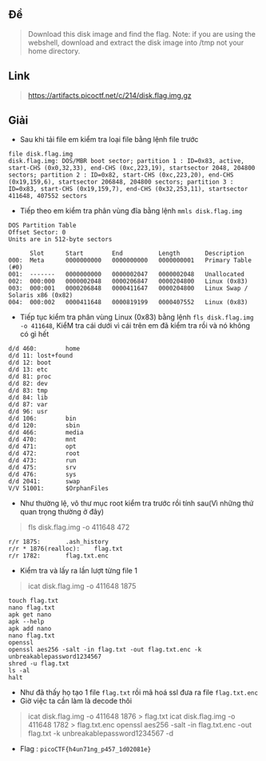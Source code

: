 ## Đề 
> Download this disk image and find the flag. Note: if you are using the webshell, download and extract the disk image into /tmp not your home directory.
## Link 
> https://artifacts.picoctf.net/c/214/disk.flag.img.gz
## Giải 
- Sau khi tải file em kiểm tra loại file bằng lệnh file trước 
```text
file disk.flag.img 
disk.flag.img: DOS/MBR boot sector; partition 1 : ID=0x83, active, start-CHS (0x0,32,33), end-CHS (0xc,223,19), startsector 2048, 204800 sectors; partition 2 : ID=0x82, start-CHS (0xc,223,20), end-CHS (0x19,159,6), startsector 206848, 204800 sectors; partition 3 : ID=0x83, start-CHS (0x19,159,7), end-CHS (0x32,253,11), startsector 411648, 407552 sectors
```
- Tiếp theo em kiểm tra phân vùng đĩa bằng lệnh `mmls disk.flag.img `
```text
DOS Partition Table
Offset Sector: 0
Units are in 512-byte sectors

      Slot      Start        End          Length       Description
000:  Meta      0000000000   0000000000   0000000001   Primary Table (#0)
001:  -------   0000000000   0000002047   0000002048   Unallocated
002:  000:000   0000002048   0000206847   0000204800   Linux (0x83)
003:  000:001   0000206848   0000411647   0000204800   Linux Swap / Solaris x86 (0x82)
004:  000:002   0000411648   0000819199   0000407552   Linux (0x83)
```
- Tiếp tục kiểm tra phân vùng Linux (0x83) bằng lệnh `fls disk.flag.img -o 411648`, KiểM tra cái dưới vì cái trên em đã kiểm tra rồi và nó không có gì hết 
```text
d/d 460:        home
d/d 11: lost+found
d/d 12: boot
d/d 13: etc
d/d 81: proc
d/d 82: dev
d/d 83: tmp
d/d 84: lib
d/d 87: var
d/d 96: usr
d/d 106:        bin
d/d 120:        sbin
d/d 466:        media
d/d 470:        mnt
d/d 471:        opt
d/d 472:        root
d/d 473:        run
d/d 475:        srv
d/d 476:        sys
d/d 2041:       swap
V/V 51001:      $OrphanFiles
```
- Như thường lệ, vô thư mục root kiểm tra trước rồi tính sau(Vì những thứ quan trọng thường ở đây)
> fls disk.flag.img -o 411648 472
```text
r/r 1875:       .ash_history
r/r * 1876(realloc):    flag.txt
r/r 1782:       flag.txt.enc
```
- Kiểm tra và lấy ra lần lượt từng file 1 
> icat disk.flag.img -o 411648 1875
```text
touch flag.txt
nano flag.txt 
apk get nano
apk --help
apk add nano
nano flag.txt 
openssl
openssl aes256 -salt -in flag.txt -out flag.txt.enc -k unbreakablepassword1234567
shred -u flag.txt
ls -al
halt
```
- Như đã thấy họ tạo 1 file `flag.txt` rồi mã hoá ssl đưa ra file `flag.txt.enc`
- Giờ việc ta cần làm là decode thôi
> icat disk.flag.img -o 411648 1876 > flag.txt
> icat disk.flag.img -o 411648 1782 > flag.txt.enc
> openssl aes256 -salt -in flag.txt.enc -out flag.txt -k unbreakablepassword1234567 -d
- Flag : `picoCTF{h4un71ng_p457_1d02081e}`
